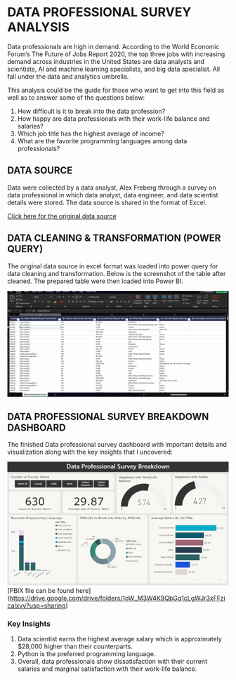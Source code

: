 # DATA PROFESSIONAL SURVEY ANALYSIS

Data professionals are high in demand. According to the World Economic Forum’s The Future of Jobs Report 2020, the top three jobs with increasing demand across industries in the United States are data analysts and scientists, AI and machine learning specialists, and big data specialist. All fall under the data and analytics umbrella.

This analysis could be the guide for those who want to get into this field as well as to answer some of the questions below:

1. How difficult is it to break into the data profession?
2. How happy are data professionals with their work-life balance and salaries?
3. Which job title has the highest average of income?
4. What are the favorite programming languages among data professionals?


## DATA SOURCE 

Data were collected by a data analyst, Alex Freberg through a survey on data professional in which data analyst, data engineer, and data scientist details were stored. The data source is shared in the format of Excel.

[Click here for the original data source](https://github.com/AlexTheAnalyst/Power-BI/blob/main/Power%20BI%20-%20Final%20Project.xlsx)


## DATA CLEANING & TRANSFORMATION (POWER QUERY)

The original data source in excel format was loaded into power query for data cleaning and transformation. Below is the screenshot of the table after cleaned. The prepared table were then loaded into Power BI.

![](https://github.com/munirauni/Data_Professional_Survey_Analysis/blob/main/docs/assets/Cleaned%20Table.png)  



## DATA PROFESSIONAL SURVEY BREAKDOWN DASHBOARD

The finished Data professional survey dashboard with important details and visualization along with the key insights that I uncovered:

![](https://github.com/munirauni/Data_Professional_Survey_Analysis/blob/main/docs/assets/Data%20Professional%20Survey%20Breakdown.png)
[PBIX file can be found here] (https://drive.google.com/drive/folders/1oW_M3W4K9QbGq1cLgWJr3xFFzicalxvy?usp=sharing)


### Key Insights
1. Data scientist earns the highest average salary which is approximately $28,000 higher than their counterparts.
2. Python is the preferred programming language.
3. Overall, data professionals show dissatisfaction with their current salaries and marginal satisfaction with their work-life balance.
